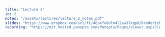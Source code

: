 ```yaml
---
title: "Lecture 2"
id: 2
notes: "/assets/lectures/lecture_2_notes.pdf"
slides: "https://www.dropbox.com/scl/fi/48pxfo0olm4l2zw3lkqp8/broderick_lecture_02_share.pdf?rlkey=y7o1byvfqhyajz0mq1fip559r&e=1&dl=0"
recording: "https://mit.hosted.panopto.com/Panopto/Pages/Viewer.aspx?id=e52e2051-56b4-4d96-a46b-b1d800ddc2aa"
---
```

